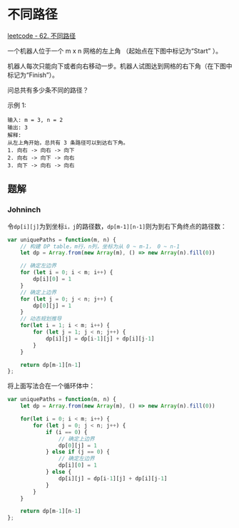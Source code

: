 # 不同路径

[leetcode - 62. 不同路径](https://leetcode-cn.com/problems/unique-paths/)

一个机器人位于一个 m x n 网格的左上角 （起始点在下图中标记为“Start” ）。

机器人每次只能向下或者向右移动一步。机器人试图达到网格的右下角（在下图中标记为“Finish”）。

问总共有多少条不同的路径？

示例 1:
```
输入: m = 3, n = 2
输出: 3
解释:
从左上角开始，总共有 3 条路径可以到达右下角。
1. 向右 -> 向右 -> 向下
2. 向右 -> 向下 -> 向右
3. 向下 -> 向右 -> 向右
```

## 题解

### Johninch
令`dp[i][j]`为到坐标`i，j`的路径数，`dp[m-1][n-1]`则为到右下角终点的路径数：
```js
var uniquePaths = function(m, n) {
    // 构建 DP table，m行，n列，坐标为从 0 ~ m-1， 0 ~ n-1
    let dp = Array.from(new Array(m), () => new Array(n).fill(0))

    // 确定左边界
    for (let i = 0; i < m; i++) {
        dp[i][0] = 1
    }
    // 确定上边界
    for (let j = 0; j < n; j++) {
        dp[0][j] = 1
    }
    // 动态规划推导
    for(let i = 1; i < m; i++) {
        for (let j = 1; j < n; j++) {
            dp[i][j] = dp[i-1][j] + dp[i][j-1]
        }
    }

    return dp[m-1][n-1]
};
```
将上面写法合在一个循环体中：
```js
var uniquePaths = function(m, n) {
    let dp = Array.from(new Array(m), () => new Array(n).fill(0))

    for(let i = 0; i < m; i++) {
        for (let j = 0; j < n; j++) {
            if (i == 0) {
                // 确定上边界
                dp[0][j] = 1
            } else if (j == 0) {
                // 确定左边界
                dp[i][0] = 1
            } else {
                dp[i][j] = dp[i-1][j] + dp[i][j-1]
            }
        }
    }

    return dp[m-1][n-1]
};
```
